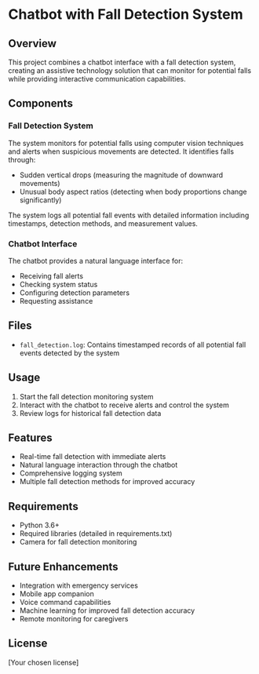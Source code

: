 # Chatbot with Fall Detection System

## Overview
This project combines a chatbot interface with a fall detection system, creating an assistive technology solution that can monitor for potential falls while providing interactive communication capabilities.

## Components

### Fall Detection System
The system monitors for potential falls using computer vision techniques and alerts when suspicious movements are detected. It identifies falls through:

- Sudden vertical drops (measuring the magnitude of downward movements)
- Unusual body aspect ratios (detecting when body proportions change significantly)

The system logs all potential fall events with detailed information including timestamps, detection methods, and measurement values.

### Chatbot Interface
The chatbot provides a natural language interface for:
- Receiving fall alerts
- Checking system status
- Configuring detection parameters
- Requesting assistance

## Files
- `fall_detection.log`: Contains timestamped records of all potential fall events detected by the system

## Usage
1. Start the fall detection monitoring system
2. Interact with the chatbot to receive alerts and control the system
3. Review logs for historical fall detection data

## Features
- Real-time fall detection with immediate alerts
- Natural language interaction through the chatbot
- Comprehensive logging system
- Multiple fall detection methods for improved accuracy

## Requirements
- Python 3.6+
- Required libraries (detailed in requirements.txt)
- Camera for fall detection monitoring

## Future Enhancements
- Integration with emergency services
- Mobile app companion
- Voice command capabilities
- Machine learning for improved fall detection accuracy
- Remote monitoring for caregivers

## License
[Your chosen license]